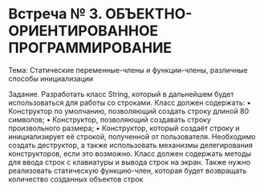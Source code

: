 # Встреча № 3. ОБЪЕКТНО-ОРИЕНТИРОВАННОЕ ПРОГРАММИРОВАНИЕ
Тема: Статические переменные-члены и функции-члены, различные способы инициализации

Задание.
Разработать класс String, который в дальнейшем будет 
использоваться для работы со строками. Класс должен 
содержать: 
•	 Конструктор по умолчанию, позволяющий создать 
строку длиной 80 символов; 
•	 Конструктор, позволяющий создавать строку произвольного размера; 
•	 Конструктор, который создаёт строку и инициализирует её строкой, полученной от пользователя. 
Необходимо создать деструктор, а также использовать 
механизмы делегирования конструкторов, если это возможно.
Класс должен содержать методы для ввода строк с клавиатуры и вывода строк на экран. Также нужно реализовать 
статическую функцию-член, которая будет возвращать 
количество созданных объектов строк
